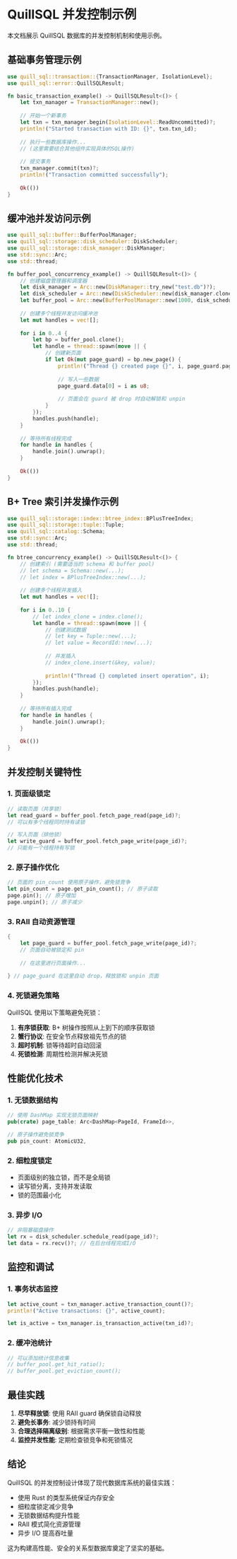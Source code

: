 # QuillSQL 并发控制示例

本文档展示 QuillSQL 数据库的并发控制机制和使用示例。

## 基础事务管理示例

```rust
use quill_sql::transaction::{TransactionManager, IsolationLevel};
use quill_sql::error::QuillSQLResult;

fn basic_transaction_example() -> QuillSQLResult<()> {
    let txn_manager = TransactionManager::new();
    
    // 开始一个新事务
    let txn = txn_manager.begin(IsolationLevel::ReadUncommitted)?;
    println!("Started transaction with ID: {}", txn.txn_id);
    
    // 执行一些数据库操作...
    // (这里需要结合其他组件实现具体的SQL操作)
    
    // 提交事务
    txn_manager.commit(txn)?;
    println!("Transaction committed successfully");
    
    Ok(())
}
```

## 缓冲池并发访问示例

```rust
use quill_sql::buffer::BufferPoolManager;
use quill_sql::storage::disk_scheduler::DiskScheduler;
use quill_sql::storage::disk_manager::DiskManager;
use std::sync::Arc;
use std::thread;

fn buffer_pool_concurrency_example() -> QuillSQLResult<()> {
    // 创建磁盘管理器和调度器
    let disk_manager = Arc::new(DiskManager::try_new("test.db")?);
    let disk_scheduler = Arc::new(DiskScheduler::new(disk_manager.clone()));
    let buffer_pool = Arc::new(BufferPoolManager::new(1000, disk_scheduler));
    
    // 创建多个线程并发访问缓冲池
    let mut handles = vec![];
    
    for i in 0..4 {
        let bp = buffer_pool.clone();
        let handle = thread::spawn(move || {
            // 创建新页面
            if let Ok(mut page_guard) = bp.new_page() {
                println!("Thread {} created page {}", i, page_guard.page_id());
                
                // 写入一些数据
                page_guard.data[0] = i as u8;
                
                // 页面会在 guard 被 drop 时自动解锁和 unpin
            }
        });
        handles.push(handle);
    }
    
    // 等待所有线程完成
    for handle in handles {
        handle.join().unwrap();
    }
    
    Ok(())
}
```

## B+ Tree 索引并发操作示例

```rust
use quill_sql::storage::index::btree_index::BPlusTreeIndex;
use quill_sql::storage::tuple::Tuple;
use quill_sql::catalog::Schema;
use std::sync::Arc;
use std::thread;

fn btree_concurrency_example() -> QuillSQLResult<()> {
    // 创建索引 (需要适当的 schema 和 buffer pool)
    // let schema = Schema::new(...);
    // let index = BPlusTreeIndex::new(...);
    
    // 创建多个线程并发插入
    let mut handles = vec![];
    
    for i in 0..10 {
        // let index_clone = index.clone();
        let handle = thread::spawn(move || {
            // 创建测试数据
            // let key = Tuple::new(...);
            // let value = RecordId::new(...);
            
            // 并发插入
            // index_clone.insert(&key, value);
            
            println!("Thread {} completed insert operation", i);
        });
        handles.push(handle);
    }
    
    // 等待所有插入完成
    for handle in handles {
        handle.join().unwrap();
    }
    
    Ok(())
}
```

## 并发控制关键特性

### 1. 页面级锁定

```rust
// 读取页面（共享锁）
let read_guard = buffer_pool.fetch_page_read(page_id)?;
// 可以有多个线程同时持有读锁

// 写入页面（排他锁）
let write_guard = buffer_pool.fetch_page_write(page_id)?;
// 只能有一个线程持有写锁
```

### 2. 原子操作优化

```rust
// 页面的 pin_count 使用原子操作，避免锁竞争
let pin_count = page.get_pin_count(); // 原子读取
page.pin(); // 原子增加
page.unpin(); // 原子减少
```

### 3. RAII 自动资源管理

```rust
{
    let page_guard = buffer_pool.fetch_page_write(page_id)?;
    // 页面自动被锁定和 pin
    
    // 在这里进行页面操作...
    
} // page_guard 在这里自动 drop，释放锁和 unpin 页面
```

### 4. 死锁避免策略

QuillSQL 使用以下策略避免死锁：

1. **有序锁获取**: B+ 树操作按照从上到下的顺序获取锁
2. **蟹行协议**: 在安全节点释放祖先节点的锁
3. **超时机制**: 锁等待超时自动回滚
4. **死锁检测**: 周期性检测并解决死锁

## 性能优化技术

### 1. 无锁数据结构

```rust
// 使用 DashMap 实现无锁页面映射
pub(crate) page_table: Arc<DashMap<PageId, FrameId>>,

// 原子操作避免锁竞争
pub pin_count: AtomicU32,
```

### 2. 细粒度锁定

- 页面级别的独立锁，而不是全局锁
- 读写锁分离，支持并发读取
- 锁的范围最小化

### 3. 异步 I/O

```rust
// 非阻塞磁盘操作
let rx = disk_scheduler.schedule_read(page_id)?;
let data = rx.recv()?; // 在后台线程完成I/O
```

## 监控和调试

### 1. 事务状态监控

```rust
let active_count = txn_manager.active_transaction_count()?;
println!("Active transactions: {}", active_count);

let is_active = txn_manager.is_transaction_active(txn_id)?;
```

### 2. 缓冲池统计

```rust
// 可以添加统计信息收集
// buffer_pool.get_hit_ratio();
// buffer_pool.get_eviction_count();
```

## 最佳实践

1. **尽早释放锁**: 使用 RAII guard 确保锁自动释放
2. **避免长事务**: 减少锁持有时间
3. **合理选择隔离级别**: 根据需求平衡一致性和性能
4. **监控并发性能**: 定期检查锁竞争和死锁情况

## 结论

QuillSQL 的并发控制设计体现了现代数据库系统的最佳实践：

- 使用 Rust 的类型系统保证内存安全
- 细粒度锁定减少竞争
- 无锁数据结构提升性能
- RAII 模式简化资源管理
- 异步 I/O 提高吞吐量

这为构建高性能、安全的关系型数据库奠定了坚实的基础。